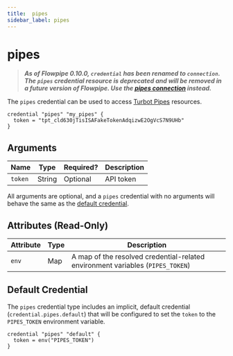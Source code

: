 ```yaml
---
title:  pipes
sidebar_label: pipes
---
```


# pipes

> ***As of Flowpipe 0.10.0, `credential` has been renamed to `connection`.  The `pipes` credential resource is deprecated and will be removed in a future version of Flowpipe. Use the [pipes connection](/docs/reference/config-files/connection/pipes) instead.***

The `pipes` credential can be used to access [Turbot Pipes](https://pipes.turbot.com/) resources.

```hcl
credential "pipes" "my_pipes" {
  token = "tpt_cld630jTisISAFakeTokenAdqizwE2OgVcS7N9UHb"
}
```

## Arguments

| Name            | Type    | Required?| Description
|-----------------|---------|----------|-------------------
| `token`         |  String | Optional | API token

All arguments are optional, and a `pipes` credential with no arguments will behave the same as the [default credential](#default-credential).

## Attributes (Read-Only)

| Attribute       | Type    | Description
|-----------------|---------|-----------------
| `env`           | Map     | A map of the resolved credential-related environment variables (`PIPES_TOKEN`)

## Default Credential

The `pipes` credential type includes an implicit, default credential (`credential.pipes.default`) that will be configured to set the `token` to the `PIPES_TOKEN` environment variable.

```hcl
credential "pipes" "default" {
  token = env("PIPES_TOKEN")
}
```
